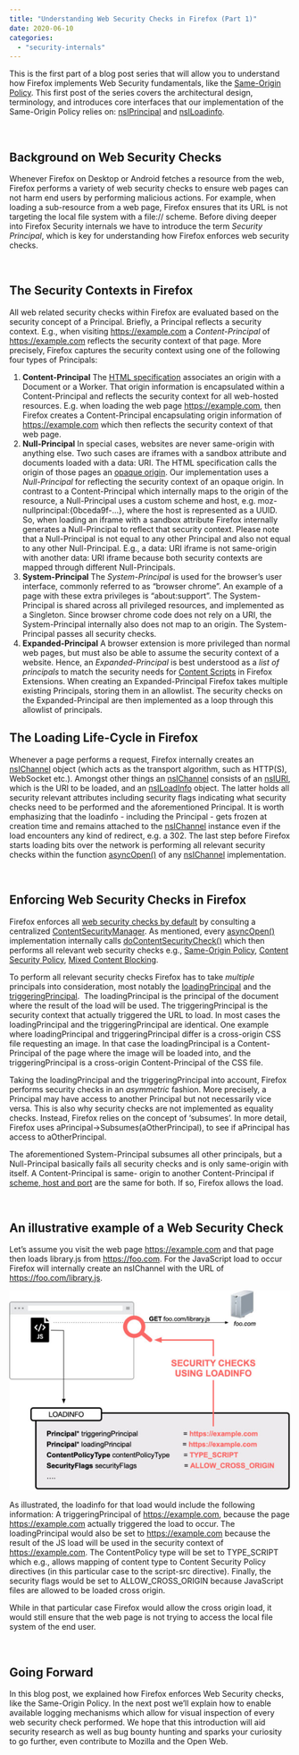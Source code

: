 ```yaml
---
title: "Understanding Web Security Checks in Firefox (Part 1)"
date: 2020-06-10
categories: 
  - "security-internals"
---
```


This is the first part of a blog post series that will allow you to understand how Firefox implements Web Security fundamentals, like the [Same-Origin Policy](https://developer.mozilla.org/en-US/docs/Web/Security/Same-origin_policy). This first post of the series covers the architectural design, terminology, and introduces core interfaces that our implementation of the Same-Origin Policy relies on: [nsIPrincipal](https://searchfox.org/mozilla-central/source/caps/nsIPrincipal.idl) and [nsILoadinfo](https://searchfox.org/mozilla-central/source/netwerk/base/nsILoadInfo.idl).

 

## Background on Web Security Checks

Whenever Firefox on Desktop or Android fetches a resource from the web, Firefox performs a variety of web security checks to ensure web pages can not harm end users by performing malicious actions. For example, when loading a sub-resource from a web page, Firefox ensures that its URL is not targeting the local file system with a file:// scheme. Before diving deeper into Firefox Security internals we have to introduce the term _Security Principal_, which is key for understanding how Firefox enforces web security checks.

 

## The Security Contexts in Firefox

All web related security checks within Firefox are evaluated based on the security concept of a Principal. Briefly, a Principal reflects a security context. E.g., when visiting https://example.com a _Content-Principal_ of https://example.com reflects the security context of that page. More precisely, Firefox captures the security context using one of the following four types of Principals:

1. **Content-Principal** The [HTML specification](https://html.spec.whatwg.org/multipage/origin.html) associates an origin with a Document or a Worker. That origin information is encapsulated within a Content-Principal and reflects the security context for all web-hosted resources. E.g. when loading the web page https://example.com, then Firefox creates a Content-Principal encapsulating origin information of https://example.com which then reflects the security context of that web page.
2. **Null-Principal** In special cases, websites are never same-origin with anything else. Two such cases are iframes with a sandbox attribute and documents loaded with a data: URI. The HTML specification calls the origin of those pages an [opaque origin](https://html.spec.whatwg.org/multipage/origin.html#concept-origin-opaque). Our implementation uses a  _Null-Principal_ for reflecting the security context of an opaque origin. In contrast to a Content-Principal which internally maps to the origin of the resource, a Null-Principal uses a custom scheme and host, e.g. moz-nullprincipal:{0bceda9f-...}, where the host is represented as a UUID. So, when loading an iframe with a sandbox attribute Firefox internally generates a Null-Principal to reflect that security context. Please note that a Null-Principal is not equal to any other Principal and also not equal to any other Null-Principal. E.g., a data: URI iframe is not same-origin with another data: URI iframe because both security contexts are mapped through different Null-Principals.
3. **System-Principal** The _System-Principal_ is used for the browser’s user interface, commonly referred to as “browser chrome”. An example of a page with these extra privileges is “about:support”. The System-Principal is shared across all privileged resources, and implemented as a Singleton. Since browser chrome code does not rely on a URI, the System-Principal internally also does not map to an origin. The System-Principal passes all security checks.
4. **Expanded-Principal** A browser extension is more privileged than normal web pages, but must also be able to assume the security context of a website. Hence, an _Expanded-Principal_ is best understood as a _list of principals_ to match the security needs for [Content Scripts](https://developer.mozilla.org/en-US/docs/Mozilla/Add-ons/WebExtensions/Anatomy_of_a_WebExtension#Content_scripts) in Firefox Extensions. When creating an Expanded-Principal Firefox takes multiple existing Principals, storing them in an allowlist. The security checks on the Expanded-Principal are then implemented as a loop through this allowlist of principals.

## The Loading Life-Cycle in Firefox

Whenever a page performs a request, Firefox internally creates an [nsIChannel](https://searchfox.org/mozilla-central/source/netwerk/base/nsIChannel.idl) object (which acts as the transport algorithm, such as HTTP(S), WebSocket etc.). Amongst other things an [nsIChannel](https://searchfox.org/mozilla-central/source/netwerk/base/nsIChannel.idl) consists of an [nsIURI](https://searchfox.org/mozilla-central/source/netwerk/base/nsIURI.idl), which is the URI to be loaded, and an [nsILoadInfo](https://searchfox.org/mozilla-central/source/netwerk/base/nsILoadInfo.idl) object. The latter holds all security relevant attributes including security flags indicating what security checks need to be performed and the aforementioned Principal. It is worth emphasizing that the loadinfo - including the Principal - gets frozen at creation time and remains attached to the [nsIChannel](https://searchfox.org/mozilla-central/source/netwerk/base/nsIChannel.idl) instance even if the load encounters any kind of redirect, e.g. a 302. The last step before Firefox starts loading bits over the network is performing all relevant security checks within the function [asyncOpen()](https://searchfox.org/mozilla-central/rev/501eb4718d73870892d28f31a99b46f4783efaa0/netwerk/base/nsIChannel.idl#189) of any [nsIChannel](https://searchfox.org/mozilla-central/source/netwerk/base/nsIChannel.idl) implementation.

 

## Enforcing Web Security Checks in Firefox

Firefox enforces all [web security checks by default](https://blog.mozilla.org/security/2016/11/10/enforcing-content-security-by-default-within-firefox/) by consulting a centralized [ContentSecurityManager](https://searchfox.org/mozilla-central/source/dom/security/nsContentSecurityManager.cpp). As mentioned, every [asyncOpen()](https://searchfox.org/mozilla-central/rev/501eb4718d73870892d28f31a99b46f4783efaa0/netwerk/base/nsIChannel.idl#189) implementation internally calls [doContentSecurityCheck()](https://searchfox.org/mozilla-central/rev/501eb4718d73870892d28f31a99b46f4783efaa0/dom/security/nsContentSecurityManager.cpp#940) which then performs all relevant web security checks e.g., [Same-Origin Policy](https://developer.mozilla.org/en-US/docs/Web/Security/Same-origin_policy), [Content Security Policy](https://developer.mozilla.org/en-US/docs/Web/HTTP/CSP), [Mixed Content Blocking](https://developer.mozilla.org/en-US/docs/Web/Security/Mixed_content).

To perform all relevant security checks Firefox has to take _multiple_ principals into consideration, most notably the [loadingPrincipal](https://searchfox.org/mozilla-central/rev/501eb4718d73870892d28f31a99b46f4783efaa0/netwerk/base/nsILoadInfo.idl#254) and the [triggeringPrincipal](https://searchfox.org/mozilla-central/rev/501eb4718d73870892d28f31a99b46f4783efaa0/netwerk/base/nsILoadInfo.idl#304).  The loadingPrincipal is the principal of the document where the result of the load will be used. The triggeringPrincipal is the security context that actually triggered the URL to load. In most cases the loadingPrincipal and the triggeringPrincipal are identical. One example where loadingPrincipal and triggeringPrincipal differ is a cross-origin CSS file requesting an image. In that case the loadingPrincipal is a Content-Principal of the page where the image will be loaded into, and the triggeringPrincipal is a cross-origin Content-Principal of the CSS file.

Taking the loadingPrincipal and the triggeringPrincipal into account, Firefox performs security checks in an _asymmetric_ fashion. More precisely, a Principal may have access to another Principal but not necessarily vice versa. This is also why security checks are not implemented as equality checks. Instead, Firefox relies on the concept of ‘subsumes’. In more detail, Firefox uses aPrincipal->Subsumes(aOtherPrincipal), to see if aPrincipal has access to aOtherPrincipal.

The aforementioned System-Principal subsumes all other principals, but a Null-Principal basically fails all security checks and is only same-origin with itself. A Content-Principal is same- origin to another Content-Principal if [scheme, host and port](https://developer.mozilla.org/en-US/docs/Web/Security/Same-origin_policy) are the same for both. If so, Firefox allows the load.

 

## An illustrative example of a Web Security Check

Let’s assume you visit the web page https://example.com and that page then loads library.js from https://foo.com. For the JavaScript load to occur Firefox will internally create an nsIChannel with the URL of https://foo.com/library.js.

![](images/sec_by_default-600x426.jpg)

As illustrated, the loadinfo for that load would include the following information: A triggeringPrincipal of https://example.com, because the page https://example.com actually triggered the load to occur. The loadingPrincipal would also be set to https://example.com because the result of the JS load will be used in the security context of https://example.com. The ContentPolicy type will be set to TYPE\_SCRIPT which e.g., allows mapping of content type to Content Security Policy directives (in this particular case to the script-src directive). Finally, the security flags would be set to ALLOW\_CROSS\_ORIGIN because JavaScript files are allowed to be loaded cross origin.

While in that particular case Firefox would allow the cross origin load, it would still ensure that the web page is not trying to access the local file system of the end user.

 

## Going Forward

In this blog post, we explained how Firefox enforces Web Security checks, like the Same-Origin Policy. In the next post we’ll explain how to enable available logging mechanisms which allow for visual inspection of every web security check performed. We hope that this introduction will aid security research as well as bug bounty hunting and sparks your curiosity to go further, even contribute to Mozilla and the Open Web.
